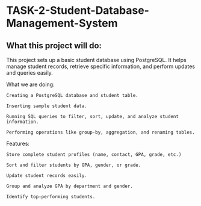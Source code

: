 # TASK-2-Student-Database-Management-System
##  What this project will do:

This project sets up a basic student database using PostgreSQL. It helps manage student records, retrieve specific information, and perform updates and queries easily.

What we are doing:

    Creating a PostgreSQL database and student table.

    Inserting sample student data.

    Running SQL queries to filter, sort, update, and analyze student information.

    Performing operations like group-by, aggregation, and renaming tables.

Features:

    Store complete student profiles (name, contact, GPA, grade, etc.)

    Sort and filter students by GPA, gender, or grade.

    Update student records easily.

    Group and analyze GPA by department and gender.

    Identify top-performing students.
